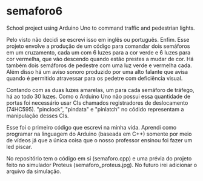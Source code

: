 # semaforo6
School project using Arduino Uno to command traffic and pedestrian lights.

Pelo visto não decidi se escrevi isso em inglês ou português. Enfim. Esse projeto envolve a produção de um código para comandar dois semáforos em um cruzamento, cada um com 6 luzes para a cor verde e 6 luzes para cor vermelha, que vão descendo quando estão prestes a mudar de cor. Há também dois semáforos de pedestre com uma luz verde e vermelha cada. Além disso há um aviso sonoro produzido por uma alto falante que avisa quando é permitido atravessar para os pedetre com deficiência visual.

Contando com as duas luzes amarelas, um para cada semáforo de tráfego, há ao todo 30 luzes. Como o Arduino Uno não possui essa quantidade de portas foi necessário usar CIs chamados registradores de deslocamento (74HC595). "pinclock", "pindata" e "pinlatch" no códido representam a manipulação desses CIs.

Esse foi o primeiro código que escrevi na minha vida. Aprendi como programar na linguagem do Arduino (baseada em C++) somente por meio de vídeos já que a única coisa que o nosso professor ensinou foi fazer um led piscar.

No repositório tem o código em si (semaforo.cpp) e uma prévia do projeto feito no simulador Proteus (semaforo_proteus.jpg). No futuro irei adicionar o arquivo da simulação.
